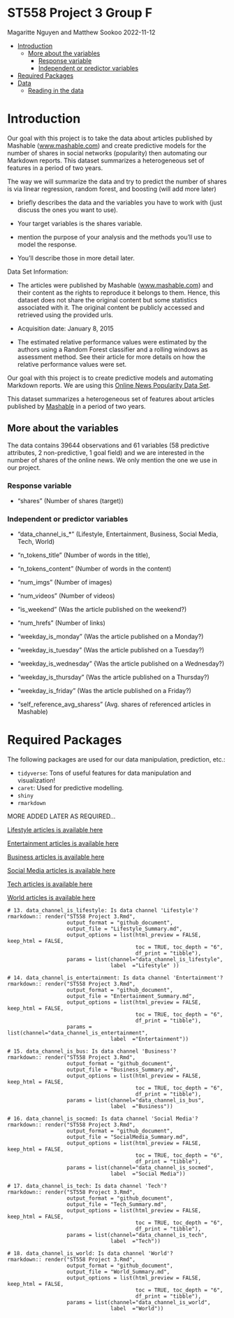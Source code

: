 ST558 Project 3 Group F
================
Magaritte Nguyen and Matthew Sookoo
2022-11-12

-   <a href="#introduction" id="toc-introduction">Introduction</a>
    -   <a href="#more-about-the-variables"
        id="toc-more-about-the-variables">More about the variables</a>
        -   <a href="#response-variable" id="toc-response-variable">Response
            variable</a>
        -   <a href="#independent-or-predictor-variables"
            id="toc-independent-or-predictor-variables">Independent or predictor
            variables</a>
-   <a href="#required-packages" id="toc-required-packages">Required
    Packages</a>
-   <a href="#data" id="toc-data">Data</a>
    -   <a href="#reading-in-the-data" id="toc-reading-in-the-data">Reading in
        the data</a>

<!-- setup -->

# Introduction

Our goal with this project is to take the data about articles published
by Mashable (www.mashable.com) and create predictive models for the
number of shares in social networks (popularity) then automating our
Markdown reports. This dataset summarizes a heterogeneous set of
features in a period of two years.

The way we will summarize the data and try to predict the number of
shares is via linear regression, random forest, and boosting (will add
more later)

-   briefly describes the data and the variables you have to work with
    (just discuss the ones you want to use).

-   Your target variables is the shares variable.

-   mention the purpose of your analysis and the methods you’ll use to
    model the response.

-   You’ll describe those in more detail later.

Data Set Information:

-   The articles were published by Mashable (www.mashable.com) and their
    content as the rights to reproduce it belongs to them. Hence, this
    dataset does not share the original content but some statistics
    associated with it. The original content be publicly accessed and
    retrieved using the provided urls.

-   Acquisition date: January 8, 2015

-   The estimated relative performance values were estimated by the
    authors using a Random Forest classifier and a rolling windows as
    assessment method. See their article for more details on how the
    relative performance values were set.

Our goal with this project is to create predictive models and automating
Markdown reports. We are using this [Online News Popularity Data
Set](https://archive.ics.uci.edu/ml/datasets/Online+News+Popularity).

This dataset summarizes a heterogeneous set of features about articles
published by [Mashable](http://www.mashable.com) in a period of two
years.

## More about the variables

The data contains 39644 observations and 61 variables (58 predictive
attributes, 2 non-predictive, 1 goal field) and we are interested in the
number of shares of the online news. We only mention the one we use in
our project.

### Response variable

-   “shares” (Number of shares (target))

### Independent or predictor variables

-   “data_channel_is\_\*” (Lifestyle, Entertainment, Business, Social
    Media, Tech, World)

-   “n_tokens_title” (Number of words in the title),

-   “n_tokens_content” (Number of words in the content)

-   “num_imgs” (Number of images)

-   “num_videos” (Number of videos)

-   “is_weekend” (Was the article published on the weekend?)

-   “num_hrefs” (Number of links)

-   “weekday_is_monday” (Was the article published on a Monday?)

-   “weekday_is_tuesday” (Was the article published on a Tuesday?)

-   “weekday_is_wednesday” {Was the article published on a Wednesday?)

-   “weekday_is_thursday” (Was the article published on a Thursday?)

-   “weekday_is_friday” (Was the article published on a Friday?)

-   “self_reference_avg_sharess” (Avg. shares of referenced articles in
    Mashable)

# Required Packages

The following packages are used for our data manipulation, prediction,
etc.:

-   `tidyverse`: Tons of useful features for data manipulation and
    visualization!
-   `caret`: Used for predictive modelling.
-   `shiny`
-   `rmarkdown`

MORE ADDED LATER AS REQUIRED…

<!-- 6 Links for the Rendered Files -->

[Lifestyle articles is available here](Lifestyle_Summary.html)

[Entertainment articles is available here](Entertainment_Summary.html)

[Business articles is available here](Business_Summary.html)

[Social Media articles is available here](SocialMedia_Summary.html)

[Tech articles is available here](Tech_Summary.html)

[World articles is available here](World_Summary.html)

<!-- Render Code -->

```{r}
# 13. data_channel_is_lifestyle: Is data channel 'Lifestyle'?
rmarkdown:: render("ST558 Project 3.Rmd",
                   output_format = "github_document",
                   output_file = "Lifestyle_Summary.md",
                   output_options = list(html_preview = FALSE, keep_html = FALSE, 
                                         toc = TRUE, toc_depth = "6", 
                                         df_print = "tibble"), 
                   params = list(channel="data_channel_is_lifestyle", 
                                 label  ="Lifestyle" ))

# 14. data_channel_is_entertainment: Is data channel 'Entertainment'?
rmarkdown:: render("ST558 Project 3.Rmd",
                   output_format = "github_document",
                   output_file = "Entertainment_Summary.md",
                   output_options = list(html_preview = FALSE, keep_html = FALSE, 
                                         toc = TRUE, toc_depth = "6", 
                                         df_print = "tibble"), 
                   params = list(channel="data_channel_is_entertainment",
                                 label  ="Entertainment"))

# 15. data_channel_is_bus: Is data channel 'Business'?
rmarkdown:: render("ST558 Project 3.Rmd",
                   output_format = "github_document",
                   output_file = "Business_Summary.md",
                   output_options = list(html_preview = FALSE, keep_html = FALSE, 
                                         toc = TRUE, toc_depth = "6", 
                                         df_print = "tibble"), 
                   params = list(channel="data_channel_is_bus",
                                 label  ="Business"))

# 16. data_channel_is_socmed: Is data channel 'Social Media'?
rmarkdown:: render("ST558 Project 3.Rmd",
                   output_format = "github_document",
                   output_file = "SocialMedia_Summary.md",
                   output_options = list(html_preview = FALSE, keep_html = FALSE, 
                                         toc = TRUE, toc_depth = "6", 
                                         df_print = "tibble"), 
                   params = list(channel="data_channel_is_socmed", 
                                 label  ="Social Media"))

# 17. data_channel_is_tech: Is data channel 'Tech'?
rmarkdown:: render("ST558 Project 3.Rmd",
                   output_format = "github_document",
                   output_file = "Tech_Summary.md",
                   output_options = list(html_preview = FALSE, keep_html = FALSE, 
                                         toc = TRUE, toc_depth = "6", 
                                         df_print = "tibble"), 
                   params = list(channel="data_channel_is_tech",
                                 label  ="Tech"))

# 18. data_channel_is_world: Is data channel 'World'?
rmarkdown:: render("ST558 Project 3.Rmd",
                   output_format = "github_document",
                   output_file = "World_Summary.md",
                   output_options = list(html_preview = FALSE, keep_html = FALSE, 
                                         toc = TRUE, toc_depth = "6", 
                                         df_print = "tibble"), 
                   params = list(channel="data_channel_is_world",
                                 label  ="World"))
```

